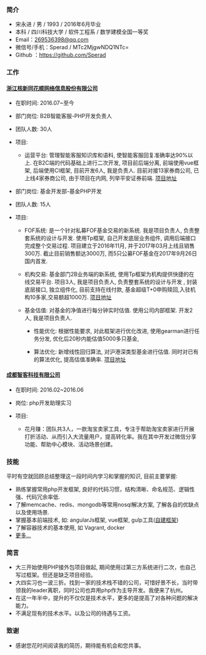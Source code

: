 ### 简介
- 宋永进 / 男 / 1993 / 2016年6月毕业
- 本科 / 四川科技大学 / 软件工程系 / 数学建模全国一等奖
- Email：269536398@qq.com
- 微信号/手机：Sperad / MTc2MjgwNDQ1NTc=
- Github ：https://github.com/Sperad

### 工作
#### [浙江核新同花顺网络信息股份有限公司](http://www.10jqka.com.cn/)
- 在职时间: 2016.07~至今


- 部门岗位: B2B智能客服-PHP开发负责人
- 团队人数: 30人
- 项目:
    - 运营平台: 管理智能客服知识库和语料, 使智能客服回复准确率达90%以上. 在B2C端的代码基础上进行二次开发, 项目前后端分离, 前端使用vue框架, 后端使用CI框架, 目前开发6人, 我是负责人. 目前对接13家券商公司, 已上线4家券商公司, 由于项目在内网, 列举平安证券前端. [项目地址](https://m.stg.pingan.com/ai/h5/)


- 部门岗位: 基金开发部-基金PHP开发
- 团队人数: 15人
- 项目: 
    - FOF系统:  是一个针对私募FOF基金交易的新系统. 我是项目负责人, 负责整套系统的设计与开发. 使用Tp框架, 自己开发底层业务组件, 调用后端接口完成整个交易过程. 项目建立于2016年11月, 并于2017年03月上线且销售300万. 截止目前销售额达3000万, 而5只公募FOF基金在2017年9月26日国内首发.

    - 机构交易: 基金部门2B业务端的新系统, 使用Tp框架为机构提供快捷的在线交易平台. 项目3人, 我是项目负责人, 负责整套系统的设计与开发 , 封装底层接口, 独立组件化, 目前支持在线付款, 基金超级T+0申购赎回,入驻机构10多家,交易额超1000万. [项目地址](https://yyc.10jqka.com.cn/institution/public/)
        
    - 基金估值: 对基金的净值进行每分钟实时估值. 使用公司内部框架. 开发2人, 我是项目负责人.
        - 性能优化: 根据性能要求, 对此框架进行优化改进, 使用gearman进行任务分发, 优化后20秒内能估值5000多只基金, 

        - 算法优化: 新增线性回归算法, 对沪港深类型基金进行估值. 同时对已有的算法优化, 提高估值准确率. [项目地址](http://fund.10jqka.com.cn/001878/)


#### [成都智客科技有限公司](http://www.zhikr.cn/)
- 在职时间: 2016.02~2016.06
- 岗位: php开发助理实习
- 项目:

    - 花月赚：团队共3人，一款淘宝卖家工具，专注于帮助淘宝卖家进行开展打折活动、从而引入大流量用户，提高转化率。我在其中开发过微信分享功能、帮助中心模块、活动场景创建。

### 技能
平时有空就回顾总结整理这一段时间内学习和掌握的知识, 目前主要掌握:

- 熟练掌握常用php开发框架, 良好的代码习惯，结构清晰、命名规范、逻辑性强、代码冗余率低.
- 了解memcache、redis、mongodb等常用nosql解决方案, 了解各自的优缺点以及使用场景.
- 掌握基本前端技术, 如: angularJs框架, vue框架, gulp工具([自建框架](https://github.com/Sperad/client))
- 了解容器技术的基本使用, 如 Vagrant, docker
- [更多...](https://github.com/Sperad/learing/tree/dev)

### 简言
- 大三开始使用PHP接外包项目做起, 期间使用过第三方系统进行二次，也自己写过框架。但还是缺乏项目经验。
- 大四实习也一波三折。找到一家的技术栈不错的公司，可惜好景不长，当时带领我的leader离职，同时公司也弃用php作为主导开发。我便来了杭州。
- 在这一年半中，提升的不仅仅是技术水平，更多的是提高了对各种问题的解决能力。
- 不满足现有的技术水平。以及公司的待遇与工资。

### 致谢
- 感谢您花时间阅读我的简历，期待能有机会和您共事。